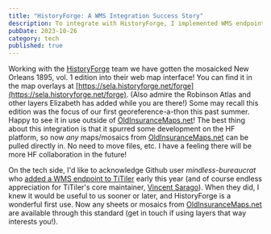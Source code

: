 ```yaml
---
title: "HistoryForge: A WMS Integration Success Story"
description: To integrate with HistoryForge, I implemented WMS endpoints for all maps.
pubDate: 2023-10-26
category: tech
published: true
---
```

Working with the [HistoryForge](https://historyforge.net) team we have gotten the mosaicked New Orleans 1895, vol. 1 edition into their web map interface! You can find it in the map overlays at [https://sela.historyforge.net/forge](https://sela.historyforge.net/forge). (Also admire the Robinson Atlas and other layers Elizabeth has added while you are there!) Some may recall this edition was the focus of our first georeference-a-thon this past summer. Happy to see it in use outside of [OldInsuranceMaps.net](http://OldInsuranceMaps.net)! The best thing about this integration is that it spurred some development on the HF platform, so now _any_ maps/mosaics from [OldInsuranceMaps.net](http://OldInsuranceMaps.net) can be pulled directly in. No need to move files, etc. I have a feeling there will be more HF collaboration in the future!

On the tech side, I'd like to acknowledge Github user _mindless-bureaucrat_ who [added a WMS endpoint to TiTiler](https://github.com/developmentseed/titiler/pull/572) early this year (and of course endless appreciation for TiTiler's core maintainer, [Vincent Sarago](https://github.com/vincentsarago)). When they did, I knew it would be useful to us sooner or later, and HistoryForge is a wonderful first use. Now any sheets or mosaics from [OldInsuranceMaps.net](http://OldInsuranceMaps.net) are available through this standard (get in touch if using layers that way interests you!).